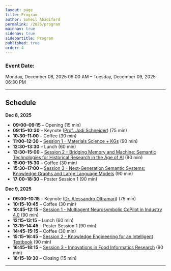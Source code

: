 ```yaml
---
layout: page
title: Program
author: Soheil Abadifard
permalink: /2025/program
mainnav: true
sidenav: true
sidebartitle: Program
published: true
order: 4
---
```


### Event Date:

Monday, December 08, 2025 09:00 AM – Tuesday, December 09, 2025 06:30 PM

----------------------------------------------------------------

## Schedule

**Dec 8, 2025**
- **09:00–09:15** – Opening (15 min)
- **09:15–10:30** – Keynote ([Prof. Jodi Schneider](https://us2ts.org/2025/keynote-jodi-schneider)) (75 min)
- **10:30–11:00** – Coffee (30 min)
- **11:00–12:30** – [Session 1 - Materials Science + KGs](https://us2ts.org/2025/session-1-benji) (90 min)
- **12:30–13:30** – Lunch (60 min)
- **13:30–15:00** – [Session 2 - Bridging Memory and Machine: Semantic Technologies for Historical Research in the Age of AI](https://us2ts.org/2025/session-6-dean) (90 min)
- **15:00–15:30** – Coffee (30 min)
- **15:30–17:00** – [Session 3 - Next-Generation Semantic Systems: Knowledge Graphs and Large Language Models](https://us2ts.org/2025/session-2-hande) (90 min)
- **17:00–18:30** – Poster Session 1 (90 min)

**Dec 9, 2025**
- **09:00–10:15** – Keynote ([Dr. Alessandro Oltramari](https://us2ts.org/2025/keynote-alessandro-oltramari)) (75 min)
- **10:15–10:45** – Coffee (30 min)
- **10:45–12:15** – [Session 1 - Multiagent Neurosymbolic CoPilot in Industry 4.0](https://us2ts.org/2025/session-3-cory) (90 min)
- **12:15–13:15** – Lunch (60 min)
- **13:15–14:45** – Poster Session 1 (90 min)
- **14:45–15:15** – Coffee (30 min)
- **15:15–16:45** – [Session 2 - Knowledge Engineering for an Intelligent Textbook](https://us2ts.org/2025/session-4-vinay) (90 min)
- **16:45–18:15** – [Session 3 - Innovations in Food Informatics Research](https://us2ts.org/2025/session-5-hande) (90 min)
- **18:15–18:30** – Closing (15 min)

----------------------------------------------------------------
